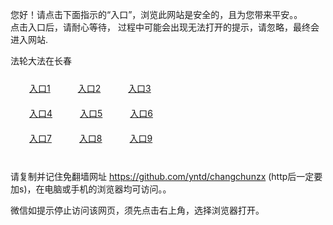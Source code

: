 您好！请点击下面指示的“入口”，浏览此网站是安全的，且为您带来平安。。 <br/>
点击入口后，请耐心等待， 过程中可能会出现无法打开的提示，请忽略，最终会进入网站. </br>

法轮大法在长春<br/>
<div style="padding:10px"><a style="margin:20px" target="_blank" href="https://d1szlzqtvbtvjb.cloudfront.net/2Qpsp?raler" id="ccLink1" rel="nofollow">入口1</a> <a target="_blank" style="margin:20px" href="https://d1czqm8awkxz9d.cloudfront.net/2Qpsp?vwdfu" id="ccLink2" rel="nofollow">入口2</a> <a style="margin:20px" target="_blank" href="https://d3w31c0hlw0wpr.cloudfront.net/2Qpsp?tiriqda" id="ccLink3" rel="nofollow">入口3</a></div>

<div style="padding:10px" ><a style="margin:20px" target="_blank" href="https://d1szlzqtvbtvjb.cloudfront.net/2Qpsp?raler" id="ccLink4" rel="nofollow">入口4</a> <a style="margin:20px" href="https://d1czqm8awkxz9d.cloudfront.net/2Qpsp?vwdfu" target="_blank" id="ccLink5" rel="nofollow">入口5</a> <a style="margin:20px" href="https://d3w31c0hlw0wpr.cloudfront.net/2Qpsp?tiriqda" target="_blank" id="ccLink6" rel="nofollow">入口6</a></div>

<div style="padding:10px"><a style="margin:20px" target="_blank" href="https://d1szlzqtvbtvjb.cloudfront.net/2Qpsp?raler" id="ccLink7" rel="nofollow">入口7</a> <a style="margin:20px" href="https://d1czqm8awkxz9d.cloudfront.net/2Qpsp?vwdfu" target="_blank" id="ccLink8" rel="nofollow">入口8</a> <a style="margin:20px" target="_blank" href="https://d3w31c0hlw0wpr.cloudfront.net/2Qpsp?tiriqda" id="ccLink9" rel="nofollow">入口9</a></div>

<br/>



请复制并记住免翻墙网址 https://github.com/yntd/changchunzx (http后一定要加s)，在电脑或手机的浏览器均可访问。。<br/>

微信如提示停止访问该网页，须先点击右上角，选择浏览器打开。
